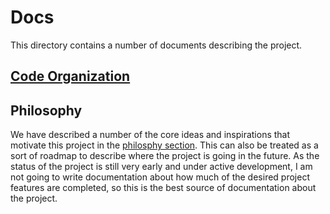 # Docs

This directory contains a number of documents describing the project.

## [Code Organization](organization.md)

## Philosophy

We have described a number of the core ideas and inspirations that motivate this project in the [philosphy section](philosphy/README.md). This can also be treated as a sort of roadmap to describe where the project is going in the future. As the status of the project is still very early and under active development, I am not going to write documentation about how much of the desired project features are completed, so this is the best source of documentation about the project.
